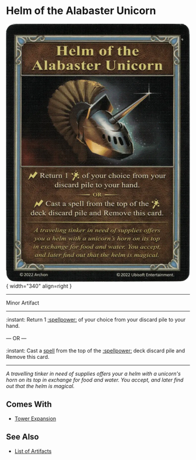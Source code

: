 # Helm of the Alabaster Unicorn

![Helm of the Alabaster Unicorn](../assets/artifacts_minor-helm_of_the_alabaster_unicorn.webp){ width="340" align=right }
___
Minor Artifact
___
:instant: Return 1 [:spellpower:](../spells.md) of your choice from your discard pile to your hand.<br><br>— OR —<br><br>:instant: Cast a [spell](../spells.md) from the top of the [:spellpower:](../spells.md) deck discard pile and Remove this card.
___
*A travelling tinker in need of supplies offers your a helm with a unicorn's horn on its top in exchange for food and water. You accept, and later find out that the helm is magical.*


## Comes With

- [Tower Expansion](../content.md)


## See Also

- [List of Artifacts](../artifacts.md)
